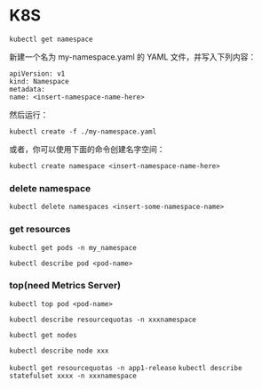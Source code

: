 # K8S

`kubectl get namespace`

新建一个名为 my-namespace.yaml 的 YAML 文件，并写入下列内容：
```
apiVersion: v1
kind: Namespace
metadata:
name: <insert-namespace-name-here>
```
然后运行：
```
kubectl create -f ./my-namespace.yaml
```
或者，你可以使用下面的命令创建名字空间：
```
kubectl create namespace <insert-namespace-name-here>
```

### delete namespace
`kubectl delete namespaces <insert-some-namespace-name>`

### get resources
`kubectl get pods -n my_namespace`

`kubectl describe pod <pod-name>`

### top(need Metrics Server)
`kubectl top pod <pod-name>`

`kubectl describe resourcequotas -n xxxnamespace`

`kubectl get nodes`

`kubectl describe node xxx`

`kubectl get resourcequotas -n app1-release`
`kubectl describe statefulset xxxx -n xxxnamespace`